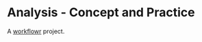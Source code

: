 # Analysis - Concept and Practice

A [workflowr][] project.

[workflowr]: https://github.com/jdblischak/workflowr
